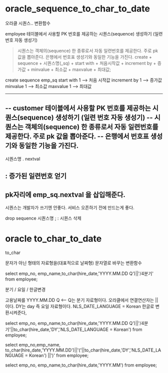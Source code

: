 # oracle_sequence_to_char_to_date
오라클 시퀀스.. 변환함수



employee 테이블에서 사용할 PK 번호를 제공하는 시퀀스(sequence) 생성하기
(일련 번호 자동 생성기)
> 시퀀스는 객체의(sequence) 한 종류로서 자동 일련번호를 제공한다. 주로 pk 값을 뽑아준다.
> 은행에서 번호표 생성기와 동일한 기능을 가진다.
create + sequence + 시퀀스명(_sq) + start with + 처음시작값 + increment by + 증가값 + minvalue + 최소값 + maxvalue + 최대값;

create  sequence  emp_sq
     start with 1          --> 처음 시작값
     increment by 1    --> 증가값
     minvalue 1           --> 최소값
     maxvalue 1          --> 최대값





------------------------------------------------
-- customer 테이블에서 사용할 PK 번호를 제공하는 시퀀스(sequence) 생성하기 (일련 번호 자동 생성기)
-- 시퀀스는 객체의(sequence) 한 종류로서 자동 일련번호를 제공한다. 주로 pk 값을 뽑아준다.
-- 은행에서 번호표 생성기와 동일한 기능을 가진다.
------------------------------------------------

 
시퀀스명 . nextval

: 증가된 일련번호 얻기
------------------------------------------------
pk자리에 emp_sq.nextval 을 삽입해준다.
------------------------------------------------



시퀀스는 개발자가 쓰기엔 안좋다. 
서비스 오픈하기 전에 만드는게 좋다.

drop sequence 시퀀스명 ;
:  시퀀스 삭제



# oracle to_char_to_date


to_char

문자가 아닌 형태의 자료형을(대표적으로 날짜형) 문자열로 바꾸는 변환함수


select emp_no, emp_name,to_char(hire_date,'YYYY.MM.DD Q')||'/4분기' from employee;


분기 / 요일 / 한글변경

고용날짜를 YYYY.MM.DD Q  <-- Q는 분기 자료형이다.
오라클에서 연결연산자는 || 이다. 
DY는 day 즉 요일 자료형이다. 
NLS_DATE_LANGUAGE = Korean 한글로 변환시켜준다,

select emp_no, emp_name,to_char(hire_date,'YYYY.MM.DD Q')||'/4분기'||to_char(hire_date,'DY','NLS_DATE_LANGUAGE = Korean') from employee;




select emp_no,emp_name,
to_char(hire_date,'YYYY.MM.DD')||'('||to_char(hire_date,'DY','NLS_DATE_LANGUAGE = Korean') ||')'
from employee;




select emp_no, emp_name,to_char(hire_date,'YYYY.MM') from employee;



